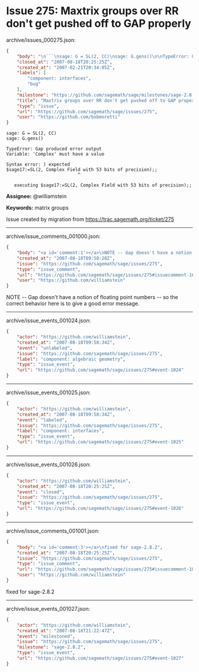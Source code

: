 # Issue 275: Maxtrix groups over RR don't get pushed off to GAP properly

archive/issues_000275.json:
```json
{
    "body": "\n```\nsage: G = SL(2, CC)\nsage: G.gens()\n\nTypeError: Gap produced error output\nVariable: 'Complex' must have a value\n\nSyntax error: ) expected\n$sage17:=SL(2, Complex Field with 53 bits of precision);;\n                           ^\n\n   executing $sage17:=SL(2, Complex Field with 53 bits of precision);;\n```\n\n**Assignee:** @williamstein\n\n**Keywords:** matrix groups\n\nIssue created by migration from https://trac.sagemath.org/ticket/275\n\n",
    "closed_at": "2007-08-18T20:25:25Z",
    "created_at": "2007-02-21T20:34:05Z",
    "labels": [
        "component: interfaces",
        "bug"
    ],
    "milestone": "https://github.com/sagemath/sage/milestones/sage-2.8.2",
    "title": "Maxtrix groups over RR don't get pushed off to GAP properly",
    "type": "issue",
    "url": "https://github.com/sagemath/sage/issues/275",
    "user": "https://github.com/bobmoretti"
}
```

```
sage: G = SL(2, CC)
sage: G.gens()

TypeError: Gap produced error output
Variable: 'Complex' must have a value

Syntax error: ) expected
$sage17:=SL(2, Complex Field with 53 bits of precision);;
                           ^

   executing $sage17:=SL(2, Complex Field with 53 bits of precision);;
```

**Assignee:** @williamstein

**Keywords:** matrix groups

Issue created by migration from https://trac.sagemath.org/ticket/275





---

archive/issue_comments_001000.json:
```json
{
    "body": "<a id='comment:1'></a>\nNOTE -- Gap doesn't have a notion of floating point numbers -- so the correct behavior here is to give a good error message.",
    "created_at": "2007-08-18T09:58:28Z",
    "issue": "https://github.com/sagemath/sage/issues/275",
    "type": "issue_comment",
    "url": "https://github.com/sagemath/sage/issues/275#issuecomment-1000",
    "user": "https://github.com/williamstein"
}
```

<a id='comment:1'></a>
NOTE -- Gap doesn't have a notion of floating point numbers -- so the correct behavior here is to give a good error message.



---

archive/issue_events_001024.json:
```json
{
    "actor": "https://github.com/williamstein",
    "created_at": "2007-08-18T09:58:34Z",
    "event": "unlabeled",
    "issue": "https://github.com/sagemath/sage/issues/275",
    "label": "component: algebraic geometry",
    "type": "issue_event",
    "url": "https://github.com/sagemath/sage/issues/275#event-1024"
}
```



---

archive/issue_events_001025.json:
```json
{
    "actor": "https://github.com/williamstein",
    "created_at": "2007-08-18T09:58:34Z",
    "event": "labeled",
    "issue": "https://github.com/sagemath/sage/issues/275",
    "label": "component: interfaces",
    "type": "issue_event",
    "url": "https://github.com/sagemath/sage/issues/275#event-1025"
}
```



---

archive/issue_events_001026.json:
```json
{
    "actor": "https://github.com/williamstein",
    "created_at": "2007-08-18T20:25:25Z",
    "event": "closed",
    "issue": "https://github.com/sagemath/sage/issues/275",
    "type": "issue_event",
    "url": "https://github.com/sagemath/sage/issues/275#event-1026"
}
```



---

archive/issue_comments_001001.json:
```json
{
    "body": "<a id='comment:3'></a>\nfixed for sage-2.8.2",
    "created_at": "2007-08-18T20:25:25Z",
    "issue": "https://github.com/sagemath/sage/issues/275",
    "type": "issue_comment",
    "url": "https://github.com/sagemath/sage/issues/275#issuecomment-1001",
    "user": "https://github.com/williamstein"
}
```

<a id='comment:3'></a>
fixed for sage-2.8.2



---

archive/issue_events_001027.json:
```json
{
    "actor": "https://github.com/williamstein",
    "created_at": "2007-08-18T21:22:47Z",
    "event": "milestoned",
    "issue": "https://github.com/sagemath/sage/issues/275",
    "milestone": "sage-2.8.2",
    "type": "issue_event",
    "url": "https://github.com/sagemath/sage/issues/275#event-1027"
}
```
